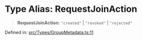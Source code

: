 # Type Alias: RequestJoinAction

> **RequestJoinAction**: `"created"` \| `"revoked"` \| `"rejected"`

Defined in: [src/Types/GroupMetadata.ts:11](https://github.com/Fokusdotid/bail/blob/546bbbb35e652e95f45982a71bee62b2c682e4eb/src/Types/GroupMetadata.ts#L11)
